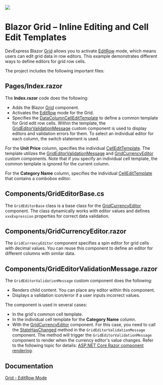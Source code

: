 <!-- default badges list -->
[![](https://img.shields.io/badge/📖_How_to_use_DevExpress_Examples-e9f6fc?style=flat-square)](https://docs.devexpress.com/GeneralInformation/403183)
<!-- default badges end -->
# Blazor Grid – Inline Editing and Cell Edit Templates 
 
DevExpress Blazor [Grid](https://docs.devexpress.com/Blazor/403143/grid) allows you to activate [EditRow](https://docs.devexpress.com/Blazor/403454/grid/edit-data-and-validate-input#grideditmodeeditrow) mode, which means users can edit grid data in row editors. This example demonstrates different ways to define editors for grid row cells. 
 
The project includes the following important files: 
 
## Pages/Index.razor 
 
The **Index.razor** code does the following: 
 
* Adds the Blazor [Grid](https://docs.devexpress.com/Blazor/403143/grid) component. 
* Activates the [EditRow](https://docs.devexpress.com/Blazor/403454/grid/edit-data-and-validate-input#grideditmodeeditrow) mode for the Grid.  
* Specifies the [DataColumnCellEditTemplate](https://docs.devexpress.com/Blazor/DevExpress.Blazor.DxGrid.DataColumnCellEditTemplate) to define a common template for Grid edit row cells. Within the template, the [GridEditorValidationMessage](#componentsgrideditorvalidationmessagerazor) custom component is used to display editors and validation errors for them. To select an individual editor for each column, the switch statement is used. 

For the **Unit Price** column, specifies the individual [CellEditTemplate](https://docs.devexpress.com/Blazor/DevExpress.Blazor.DxGridDataColumn.CellEditTemplate). The template utilizes the [GridEditorValidationMessage](#componentsgrideditorvalidationmessagerazor) and [GridCurrencyEditor](#componentsgridcurrencyeditorrazor) custom components. Note that if you specify an individual cell template, the common template is ignored for the current column. 

For the **Category Name** column, specifies the individual [CellEditTemplate](https://docs.devexpress.com/Blazor/DevExpress.Blazor.DxGridDataColumn.CellEditTemplate) that contains a combobox editor. 
 
## Components/GridEditorBase.cs 
 
The `GridEditorBase` class is a base class for the [GridCurrencyEditor](#componentsgridcurrencyeditorrazor) component. The class dynamically works with editor values and defines `xxxExpression` properties for correct data validation. 
 
## Components/GridCurrencyEditor.razor 
 
The `GridCurrencyEditor` component specifies a spin editor for grid cells with decimal values. You can reuse this component to define an editor for different columns with similar data. 
 
## Components/GridEditorValidationMessage.razor 
 
The `GridEditorValidationMessage` custom component does the following: 
   
* Renders child content. You can place any editor within this component. 
* Displays a validation icon/error if a user inputs incorrect values.  
 
The component is used in several cases:  
 
* In the grid's common cell template. 
* In the individual cell template for the **Category Name** column. 
* With the [GridCurrencyEditor](#componentsgridcurrencyeditorrazor) component. For this case, you need to call the [StateHasChanged](https://docs.microsoft.com/en-us/dotnet/api/microsoft.aspnetcore.components.componentbase.statehaschanged?view=aspnetcore-6.0) method in the `GridEditorValidationMessage` component. The method will trigger the `GridEditorValidationMessage` component to render when the currency editor's value changes. Refer to the following topic for details: [ASP.NET Core Razor component rendering](https://docs.microsoft.com/en-us/aspnet/core/blazor/components/rendering?view=aspnetcore-6.0). 

## Documentation 

[Grid - EditRow Mode](https://docs.devexpress.com/Blazor/403454/grid/edit-data-and-validate-input#grideditmodeeditrow)

